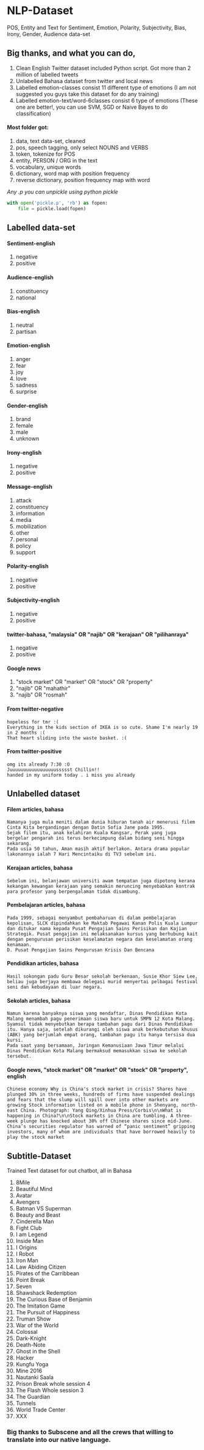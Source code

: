 # NLP-Dataset
POS, Entity and Text for Sentiment, Emotion, Polarity, Subjectivity, Bias, Irony, Gender, Audience data-set

## Big thanks, and what you can do,
1. Clean English Twitter dataset included Python script. Got more than 2 million of labelled tweets
2. Unlabelled Bahasa dataset from twitter and local news
3. Labelled emotion-classes consist 11 different type of emotions (I am not suggested you guys take this dataset for do any training)
4. Labelled emotion-text/word-6classes consist 6 type of emotions (These one are better!, you can use SVM, SGD or Naive Bayes to do classification)

#### Most folder got:
1. data, text data-set, cleaned
2. pos, speech tagging, only select NOUNS and VERBS
3. token, tokenize for POS
4. entity, PERSON / ORG in the text
5. vocabulary, unique words
6. dictionary, word map with position frequency
7. reverse dictionary, position frequency map with word

*Any .p you can unpickle using python pickle*
```python
with open('pickle.p', 'rb') as fopen:
    file = pickle.load(fopen)
```

## Labelled data-set

#### Sentiment-english
1. negative
2. positive

#### Audience-english
1. constituency
2. national

#### Bias-english
1. neutral
2. partisan

#### Emotion-english
1. anger
2. fear
3. joy
4. love
5. sadness
6. surprise

#### Gender-english
1. brand
2. female
3. male
4. unknown

#### Irony-english
1. negative
2. positive

#### Message-english
1. attack
2. constituency
3. information
4. media
5. mobilization
6. other
7. personal
8. policy
9. support

#### Polarity-english
1. negative
2. positive

#### Subjectivity-english
1. negative
2. positive

#### twitter-bahasa, "malaysia" OR "najib" OR "kerajaan" OR "pilihanraya"
1. negative
2. positive

#### Google news
1. "stock market" OR "market" OR "stock" OR "property"
2. "najib" OR "mahathir"
3. "najib" OR "rosmah"

#### From twitter-negative
```text
hopeless for tmr :(
Everything in the kids section of IKEA is so cute. Shame I'm nearly 19 in 2 months :(
That heart sliding into the waste basket. :(
```

#### From twitter-positive
```text
omg its already 7:30 :O
Juuuuuuuuuuuuuuuuussssst Chillin!!
handed in my uniform today . i miss you already
```

## Unlabelled dataset

#### Filem articles, bahasa
```text
Namanya juga mula meniti dalam dunia hiburan tanah air menerusi filem Cinta Kita bergandingan dengan Datin Sofia Jane pada 1995.
Sejak filem itu, anak kelahiran Kuala Kangsar, Perak yang juga bergelar pengarah ini terus berkecimpung dalam bidang seni hingga sekarang.
Pada usia 50 tahun, Aman masih aktif berlakon. Antara drama popular lakonannya ialah 7 Hari Mencintaiku di TV3 sebelum ini.
```

#### Kerajaan articles, bahasa
```text
Sebelum ini, belanjawan universiti awam tempatan juga dipotong kerana kekangan kewangan kerajaan yang semakin meruncing menyebabkan kontrak para profesor yang berpengalaman tidak disambung.
```

#### Pembelajaran articles, bahasa
```text
Pada 1999, sebagai menyambut pembaharuan di dalam pembelajaran kepolisan, SLCK dipindahkan ke Maktab Pegawai Kanan Polis Kuala Lumpur dan ditukar nama kepada Pusat Pengajian Sains Perisikan dan Kajian Strategik. Pusat pengajian ini melaksanakan kursus yang berhubung kait dengan pengurusan perisikan keselamatan negara dan keselamatan orang kenamaan.
D. Pusat Pengajian Sains Pengurusan Krisis Dan Bencana
```

#### Pendidikan articles, bahasa
```text
Hasil sokongan padu Guru Besar sekolah berkenaan, Susie Khor Siew Lee, beliau juga berjaya membawa delegasi murid menyertai pelbagai festival seni dan kebudayaan di luar negara.
```

#### Sekolah articles, bahasa
```text
Namun karena banyaknya siswa yang mendaftar, Dinas Pendidikan Kota Malang menambah pagu penerimaan siswa baru untuk SMPN 12 Kota Malang.
Syamsul tidak menyebutkan berapa tambahan pagu dari Dinas Pendidikan itu. Hanya saja, setelah dikurangi oleh siswa anak berkebutuhan khusus (ABK) yang berjumlah empat orang, tambahan pagu itu hanya tersisa dua kursi.
Pada saat yang bersamaan, Jaringan Kemanusiaan Jawa Timur melalui Dinas Pendidikan Kota Malang bermaksud memasukkan siswa ke sekolah tersebut.
```

#### Google news, "stock market" OR "market" OR "stock" OR "property", english
```text
Chinese economy Why is China's stock market in crisis? Shares have plunged 30% in three weeks, hundreds of firms have suspended dealings and fears that the slump will spill over into other markets are growing Stock information listed on a mobile phone in Shenyang, north-east China. Photograph: Yang Qing/Xinhua Press/Corbis\n\nWhat is happening in China?\n\nStock markets in China are tumbling. A three-week plunge has knocked about 30% off Chinese shares since mid-June. China’s securities regulator has warned of “panic sentiment” gripping investors, many of whom are individuals that have borrowed heavily to play the stock market
```

## Subtitle-Dataset
Trained Text dataset for out chatbot, all in Bahasa

1. 8Mile
2. Beautiful Mind
3. Avatar
4. Avengers
5. Batman VS Superman
6. Beauty and Beast
7. Cinderella Man
8. Fight Club
9. I am Legend
10. Inside Man
11. I Origins
12. I Robot
13. Iron Man
14. Law Abiding Citizen
15. Pirates of the Carribbean
16. Point Break
17. Seven
18. Shawshack Redemption
19. The Curious Base of Benjamin
20. The Imitation Game
21. The Pursuit of Happiness
22. Truman Show
23. War of the World
24. Colossal
25. Dark-Knight
26. Death-Note
27. Ghost in the Shell
28. Hacker
29. Kungfu Yoga
30. Mine 2016
31. Nautanki Saala
32. Prison Break whole session 4
33. The Flash Whole session 3
34. The Guardian
35. Tunnels
36. World Trade Center
37. XXX

### Big thanks to Subscene and all the crews that willing to translate into our native language.
